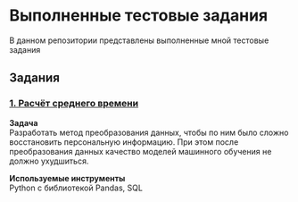 # Выполненные тестовые задания

В данном репозитории представлены выполненные мной тестовые задания

## Задания

### [1. Расчёт среднего времени](https://github.com/Chap88/Practicum/tree/1884c51724fc49449ae2106a25b727e0f16e41c0/%D0%97%D0%B0%D1%89%D0%B8%D1%82%D0%B0%20%D0%B4%D0%B0%D0%BD%D0%BD%D1%8B%D1%85%20%D0%BA%D0%BB%D0%B8%D0%B5%D0%BD%D1%82%D0%BE%D0%B2%20%D1%81%D1%82%D1%80%D0%B0%D1%85%D0%BE%D0%B2%D0%BE%D0%B9%20%D0%BA%D0%BE%D0%BC%D0%BF%D0%B0%D0%BD%D0%B8%D0%B8)
**Задача**<br>
Разработать метод преобразования данных, чтобы по ним было сложно восстановить персональную информацию. При этом после преобразования данных качество моделей машинного обучения не должно ухудшиться.

**Используемые инструменты**<br>
Python с библиотекой Pandas, SQL
